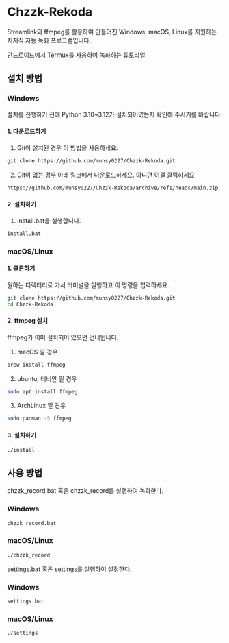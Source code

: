 #  Chzzk-Rekoda
Streamlink와 ffmpeg를 활용하여 만들어진 Windows, macOS, Linux를 지원하는 치지직 자동 녹화 프로그램입니다.

[안드로이드에서 Termux를 사용하여 녹화하는 튜토리얼](https://github.com/munsy0227/Chzzk-Rekoda/discussions/17)

## 설치 방법

### Windows
설치를 진행하기 전에 Python 3.10~3.12가 설치되어있는지 확인해 주시기를 바랍니다.

#### 1. 다운로드하기
1. Git이 설치된 경우 이 방법을 사용하세요.
```bash
git clone https://github.com/munsy0227/Chzzk-Rekoda.git
```
2. Git이 없는 경우 아래 링크에서 다운로드하세요. [아니면 이걸 클릭하세요](https://github.com/munsy0227/Chzzk-Rekoda/archive/refs/heads/main.zip)
```bash
https://github.com/munsy0227/Chzzk-Rekoda/archive/refs/heads/main.zip
```
#### 2. 설치하기
1. install.bat을 실행합니다.
```bash
install.bat
```
### macOS/Linux

#### 1. 클론하기
원하는 디렉터리로 가서 터미널을 실행하고 이 명령을 입력하세요.
```bash
git clone https://github.com/munsy0227/Chzzk-Rekoda.git
cd Chzzk-Rekoda
```
#### 2. ffmpeg 설치
ffmpeg가 이미 설치되어 있으면 건너뜁니다.
1. macOS 일 경우
```bash
brew install ffmpeg
```
2. ubuntu, 데비안 일 경우
```bash
sudo apt install ffmpeg
```
3. ArchLinux 일 경우
```bash
sudo pacman -S ffmpeg
```
#### 3. 설치하기
```bash
./install
```

## 사용 방법
chzzk_record.bat 혹은 chzzk_record를 실행하여 녹화한다.
### Windows
```bash
chzzk_record.bat
```
### macOS/Linux
```bash
./chzzk_record
```

settings.bat 혹은 settings를 실행하여 설정한다.
### Windows
```bash
settings.bat
```
### macOS/Linux
```bash
./settings
```
